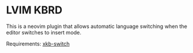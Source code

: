 # LVIM KBRD

This is a neovim plugin that allows automatic language switching when the editor switches to insert mode.

Requirements: [xkb-switch](https://github.com/grwlf/xkb-switch)
